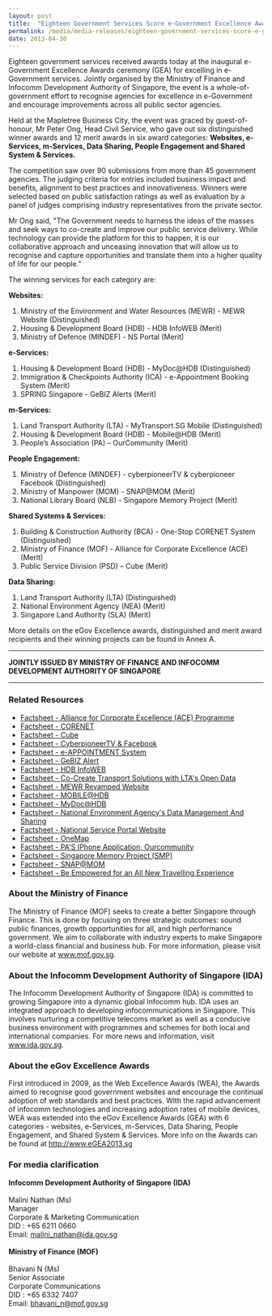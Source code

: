 ```yaml
---
layout: post
title:  "Eighteen Government Services Score e-Government Excellence Awards"
permalink: /media/media-releases/eighteen-government-services-score-e-government-excellence-awards
date: 2013-04-30
---
```

Eighteen government services received awards today at the inaugural e-Government Excellence Awards ceremony (GEA) for excelling in e-Government services. Jointly organised by the Ministry of Finance and Infocomm Development Authority of Singapore, the event is a whole-of-government effort to recognise agencies for excellence in e-Government and encourage improvements across all public sector agencies.

Held at the Mapletree Business City, the event was graced by guest-of-honour, Mr Peter Ong, Head Civil Service, who gave out six distinguished winner awards and 12 merit awards in six award categories: **Websites, e-Services, m-Services, Data Sharing, People Engagement and Shared System & Services.**

The competition saw over 90 submissions from more than 45 government agencies. The judging criteria for entries included business impact and benefits, alignment to best practices and innovativeness. Winners were selected based on public satisfaction ratings as well as evaluation by a panel of judges comprising industry representatives from the private sector.

Mr Ong said, "The Government needs to harness the ideas of the masses and seek ways to co-create and improve our public service delivery. While technology can provide the platform for this to happen, it is our collaborative approach and unceasing innovation that will allow us to recognise and capture opportunities and translate them into a higher quality of life for our people."

The winning services for each category are:

**Websites:**
1. Ministry of the Environment and Water Resources (MEWR) - MEWR Website (Distinguished)
2. Housing & Development Board (HDB) - HDB InfoWEB (Merit)
3. Ministry of Defence (MINDEF) - NS Portal (Merit)

**e-Services:**
1. Housing & Development Board (HDB) - MyDoc@HDB  (Distinguished)
2. Immigration & Checkpoints Authority (ICA) - e-Appointment Booking System (Merit)
3. SPRING Singapore - GeBIZ Alerts (Merit)

**m-Services:**
1. Land Transport Authority (LTA) - MyTransport.SG Mobile (Distinguished)
2. Housing & Development Board (HDB) - Mobile@HDB (Merit)
3. People’s Association (PA) – OurCommunity (Merit)

**People Engagement:**
1. Ministry of Defence (MINDEF) - cyberpioneerTV & cyberpioneer Facebook (Distinguished)
2. Ministry of Manpower (MOM) - SNAP@MOM (Merit)
3. National Library Board (NLB) - Singapore Memory Project (Merit)

**Shared Systems & Services:**
1. Building & Construction Authority (BCA) - One-Stop CORENET System (Distinguished)
2. Ministry of Finance (MOF) - Alliance for Corporate Excellence (ACE) (Merit)
3. Public Service Division (PSD) – Cube (Merit)

**Data Sharing:**
1. Land Transport Authority (LTA) (Distinguished)
2. National Environment Agency (NEA) (Merit)
3. Singapore Land Authority (SLA) (Merit)

More details on the eGov Excellence awards, distinguished and merit award recipients and their winning projects can be found in Annex A.

---

**JOINTLY ISSUED BY MINISTRY OF FINANCE AND INFOCOMM DEVELOPMENT AUTHORITY OF SINGAPORE**

---

### **Related Resources**
* [Factsheet - Alliance for Corporate Excellence (ACE) Programme](/files/media/media-releases/2013/04/factsheetACEpdf.pdf)
* [Factsheet - CORENET](/files/media/media-releases/2013/04/factsheetBCAsCORENETpdf.pdf)
* [Factsheet - Cube](/files/media/media-releases/2013/04/factsheetCubepdf.pdf)
* [Factsheet - CyberpioneerTV & Facebook](/files/media/media-releases/2013/04/factsheetcyberpioneerTVpdf.pdf)
* [Factsheet - e-APPOINTMENT System](/files/media/media-releases/2013/04/factsheeteapppdf.pdf)
* [Factsheet - GeBIZ Alert](/files/media/media-releases/2013/04/factsheetGeBIZpdf.pdf)
* [Factsheet - HDB InfoWEB](/files/media/media-releases/2013/04/factsheetInfoWEBpdf.pdf)
* [Factsheet - Co-Create Transport Solutions with LTA's Open Data](/files/media/media-releases/2013/04/factsheetLTApdf.pdf)
* [Factsheet - MEWR Revamped Website](/files/media/media-releases/2013/04/factsheetMEWRpdf.pdf)
* [Factsheet - MOBILE@HDB](/files/media/media-releases/2013/04/factsheetmobilehdbpdf.pdf)
* [Factsheet - MyDoc@HDB](/files/media/media-releases/2013/04/factsheetMyDocHDBpdf.pdf)
* [Factsheet - National Environment Agency's Data Management And Sharing](/files/media/media-releases/2013/04/factsheetNEApdf.pdf)
* [Factsheet - National Service Portal Website](/files/media/media-releases/2013/04/factsheetNSPortalpdf.pdf)
* [Factsheet - OneMap](/files/media/media-releases/2013/04/factsheetOneMappdf.pdf)
* [Factsheet - PA'S IPhone Application, Ourcommunity](/files/media/media-releases/2013/04/factsheetPAiPhoneApppdf.pdf)
* [Factsheet - Singapore Memory Project (SMP)](/files/media/media-releases/2013/04/factsheetsmppdf.pdf)
* [Factsheet - SNAP@MOM](/files/media/media-releases/2013/04/factsheetSNAPpdf.pdf)
* [Factsheet - Be Empowered for an All New Travelling Experience](/files/media/media-releases/2013/04/factsheettravelexppdf.pdf)

### **About the Ministry of Finance**
The Ministry of Finance (MOF) seeks to create a better Singapore through Finance. This is done by focusing on three strategic outcomes: sound public finances, growth opportunities for all, and high performance government. We aim to collaborate with industry experts to make Singapore a world-class financial and business hub. For more information, please visit our website at www.mof.gov.sg.

### **About the Infocomm Development Authority of Singapore (IDA)**
The Infocomm Development Authority of Singapore (IDA) is committed to growing Singapore into a dynamic global Infocomm hub. IDA uses an integrated approach to developing infocommunications in Singapore. This involves nurturing a competitive telecoms market as well as a conducive business environment with programmes and schemes for both local and international companies. For more news and information, visit www.ida.gov.sg.

### **About the eGov Excellence Awards**
First introduced in 2009, as the Web Excellence Awards (WEA), the Awards aimed to recognise good government websites and encourage the continual adoption of web standards and best practices. With the rapid advancement of infocomm technologies and increasing adoption rates of mobile devices, WEA was extended into the eGov Excellence Awards (GEA) with 6 categories - websites, e-Services, m-Services, Data Sharing, People Engagement, and Shared System & Services. More info on the Awards can be found at <http://www.eGEA2013.sg>

### **For media clarification**
**Infocomm Development Authority of Singapore (IDA)**
<br>
<br>Malini Nathan (Ms)
<br>Manager
<br>Corporate & Marketing Communication
<br>DID : +65 6211 0660
<br>Email: malini_nathan@ida.gov.sg
<br>
<br>**Ministry of Finance (MOF)**
<br>
<br>Bhavani N (Ms)
<br>Senior Associate
<br>Corporate Communications 
<br>DID : +65 6332 7407
<br>Email: bhavani_n@mof.gov.sg
